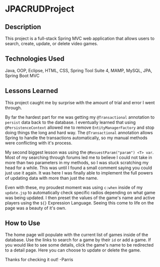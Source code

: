 # JPACRUDProject

## Description
This project is a full-stack Spring MVC web application that allows users to search, create, update, or delete video games.

## Technologies Used
Java, OOP, Eclipse, HTML, CSS, Spring Tool Suite 4, MAMP, MySQL, JPA, Spring Boot MVC

## Lessons Learned

This project caught me by surprise with the amount of trial and error I went through.

By far the hardest part for me was getting my `@Transactional` annotation to `persist` data back to the database. I eventually learned that using `@PersistenceContext` allowed me to remove `EntityManagerFactory` and stop doing things the long and hard way. The `@Transactional` annotation allows Spring to handle the transactions automatically, so my manual methods were conflicting with it's process.

My second biggest lesson was using the `@ResuestParam("param") <T> var`. Most of my searching through forums led me to believe I could not take in more than two parameters in my methods, so I was stuck scratching my head for a while. This was until I found a small comment saying you could just use it again. It was here I was finally able to implement the full powers of updating data with more than just the name.

Even with these, my proudest moment was using `c:when` inside of my `update.jsp` to automatically check specific radios depending on what game was being updated. I then preset the values of the game's name and active players using the `${}` Expression Language. Seeing this come to life on the page was a beauty of it's own.

## How to Use

The home page will populate with the current list of games inside of the database.
Use the links to search for a game by their `id` or add a game.
If you would like to see some details, click the game's name to be redirected to a detail page.
Here you can choose to update or delete the game.

Thanks for checking it out!
-Parris